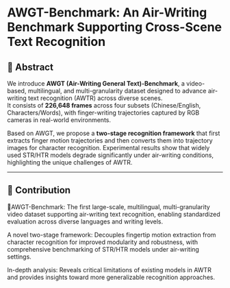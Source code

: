 # AWGT-Benchmark: An Air-Writing Benchmark Supporting Cross-Scene Text Recognition

## 🌟 Abstract
We introduce **AWGT (Air-Writing General Text)-Benchmark**, a video-based, multilingual, and multi-granularity dataset designed to advance air-writing text recognition (AWTR) across diverse scenes.  
It consists of **226,648 frames** across four subsets (Chinese/English, Characters/Words), with finger-writing trajectories captured by RGB cameras in real-world environments.  

Based on AWGT, we propose a **two-stage recognition framework** that first extracts finger motion trajectories and then converts them into trajectory images for character recognition. Experimental results show that widely used STR/HTR models degrade significantly under air-writing conditions, highlighting the unique challenges of AWTR.

---

## 🌟 Contribution
🚀AWGT-Benchmark: The first large-scale, multilingual, multi-granularity video dataset supporting air-writing text recognition, enabling standardized evaluation across diverse languages and writing levels.

A novel two-stage framework: Decouples fingertip motion extraction from character recognition for improved modularity and robustness, with comprehensive benchmarking of STR/HTR models under air-writing settings.

In-depth analysis: Reveals critical limitations of existing models in AWTR and provides insights toward more generalizable recognition approaches.

